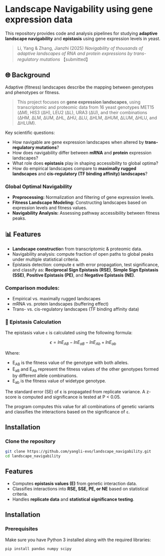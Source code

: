 # Landscape Navigability using gene expression data
This repository provides code and analysis pipelines for studying **adaptive landscape navigability** and **epistasis** using gene expression levels in yeast.  

> Li, Yang & Zhang, Jianzhi (2025) *Navigability of thousands of adaptive landscapes of RNA and protein expressions by trans-regulatory mutations* 【submitted】  

## 🌐 Background
Adaptive (fitness) landscapes describe the mapping between genotypes and phenotypes or fitness.  
> This project focuses on **gene expression landscapes**, using transcriptomic and proteomic data from 16 yeast genotypes MET15 (ΔM), HIS3 (ΔH), LEU2 (ΔL), URA3 (ΔU), and their combinations (ΔHM, ΔLM, ΔUM, ΔHL, ΔHU, ΔLU, ΔHLM, ΔHUM, ΔLUM, ΔHLU, and ΔHLUM).

Key scientific questions:  
- How navigable are gene expression landscapes when altered by **trans-regulatory mutations**?  
- How does navigability differ between **mRNA** and **protein** expression landscapes?  
- What role does **epistasis** play in shaping accessibility to global optima?  
- How do empirical landscapes compare to **maximally rugged landscapes** and **cis-regulatory (TF binding affinity) landscapes**?

### Global Optimal Navigability
- **Preprocessing:** Normalization and filtering of gene expression levels.  
- **Fitness Landscape Modeling:** Constructing landscapes based on expression levels and fitness values.  
- **Navigability Analysis:** Assessing pathway accessibility between fitness peaks. 

## 📊 Features
- **Landscape constructio**n from transcriptomic & proteomic data.
- Navigability analysis: compute fraction of open paths to global peaks under multiple statistical criteria.
- Epistasis detection: compute ε with error propagation, test significance, and classify as: **Reciprocal Sign Epistasis (RSE)**, **Simple Sign Epistasis (SSE)**, **Positive Epistasis (PE)**, and **Negative Epistasis (NE)**.
  
### Comparison modules:
- Empirical vs. maximally rugged landscapes
- mRNA vs. protein landscapes (buffering effect)
- Trans- vs. cis-regulatory landscapes (TF binding affinity data)

### **🧮 Epistasis Calculation**

The epistasis value `ε` is calculated using the following formula:

$$
\epsilon = ln E_{AB} - ln E_{aB} - ln E_{Ab} + ln E_{ab}
$$

Where:
- E<sub>AB</sub> is the fitness value of the genotype with both alleles.
- E<sub>aB</sub> and E<sub>Ab</sub> represent the fitness values of the other genotypes formed by different allele combinations.
- E<sub>ab</sub> is the fitness value of widetype genotype.
  

The standard error (SE) of ε is propagated from replicate variance.
A z-score is computed and significance is tested at P < 0.05.


The program computes this value for all combinations of genetic variants and classifies the interactions based on the significance of `ε`.

## **Installation**

### **Clone the repository**

```bash
git clone https://github.com/yangli-evo/landscape_navigability.git
cd landscape_navigability
```
## Features
- Computes **epistasis values (E)** from genetic interaction data.
- Classifies interactions into **RSE, SSE, PE, or NE** based on statistical criteria.
- Handles **replicate data** and **statistical significance testing**.

## Installation
### Prerequisites
Make sure you have Python 3 installed along with the required libraries:

```bash
pip install pandas numpy scipy
```
